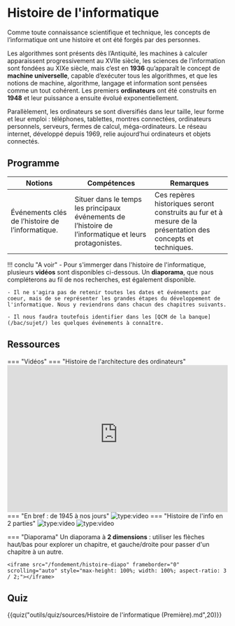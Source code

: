 # Histoire de l'informatique

Comme toute connaissance scientifique et technique, les concepts de l’informatique ont une histoire et ont été forgés par des personnes.

Les algorithmes sont présents dès l’Antiquité, les machines à calculer apparaissent progressivement au XVIIe siècle, les sciences de l’information sont fondées au XIXe siècle, mais c’est en **1936** qu’apparaît le concept de **machine universelle**, capable d’exécuter tous les algorithmes, et que les notions de machine, algorithme, langage et information sont pensées comme un tout cohérent. Les premiers **ordinateurs** ont été construits en **1948** et leur puissance a ensuite évolué exponentiellement.

Parallèlement, les ordinateurs se sont diversifiés dans leur taille, leur forme et leur emploi : téléphones, tablettes, montres connectées, ordinateurs personnels, serveurs, fermes de calcul, méga-ordinateurs. Le réseau internet, développé depuis 1969, relie aujourd’hui ordinateurs et objets connectés.

## Programme

|Notions|Compétences|Remarques|
|--|--|--| 
Événements clés de l’histoire de l’informatique. | Situer dans le temps les principaux événements de l’histoire de l’informatique et leurs protagonistes.| Ces repères historiques seront construits au fur et à mesure de la présentation des concepts et techniques.

!!! conclu "A voir"
    - Pour s'immerger dans l'histoire de l'informatique, plusieurs **vidéos** sont disponibles ci-dessous. Un **diaporama**, que nous compléterons au fil de nos recherches, est également disponible.

    - Il ne s'agira pas de retenir toutes les dates et événements par coeur, mais de se représenter les grandes étapes du développement de l'informatique. Nous y reviendrons dans chacun des chapitres suivants.

    - Il nous faudra toutefois identifier dans les [QCM de la banque](/bac/sujet/) les quelques événements à connaître.  

## Ressources

=== "Vidéos"
    === "Histoire de l'architecture des ordinateurs"
        <iframe title="Une histoire de l’architecture des ordinateurs - Les cours Lumni - Lycée" src="https://video.lycee-experimental.org/videos/embed/c26bcb62-baeb-47bc-9916-abd2ad502839" allowfullscreen="" sandbox="allow-same-origin allow-scripts allow-popups" style="width: 100%; aspect-ratio: 3 / 2;" frameborder="0"></iframe>
    === "En bref : de 1945 à nos jours"
        ![type:video](https://www.youtube.com/embed/dcN9QXxmRqk)
    === "Histoire de l'info en 2 parties"
        ![type:video](https://www.youtube.com/embed/dJdiSN9q5QE)
        ![type:video](https://www.youtube.com/embed/NNxAKALRePo)
     
=== "Diaporama"
    Un diaporama à **2 dimensions** : utiliser les flèches haut/bas pour explorer un chapitre, et gauche/droite pour passer d'un chapitre à un autre.

    <iframe src="/fondement/histoire-diapo" frameborder="0" scrolling="auto" style="max-height: 100%; width: 100%; aspect-ratio: 3 / 2;"></iframe>

## Quiz

{{quiz("outils/quiz/sources/Histoire de l'informatique (Première).md",20)}}

